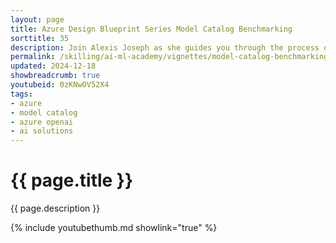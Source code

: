 ```yaml
---
layout: page
title: Azure Design Blueprint Series Model Catalog Benchmarking
sorttitle: 35
description: Join Alexis Joseph as she guides you through the process of building a comprehensive AI solution using the Azure Blueprint Series Model Catalogue Benchmarking. This video delves into a fascinating use case from Contoso Animal Sanctuary, a non-profit organization dedicated to protecting endangered animals. Discover how to leverage Azure Blob Storage, Azure AI Search, and Azure OpenAI to create a robust system that automatically reviews photos and videos, generates daily reports summarizing animal activities, and alerts caretakers of any anomalies. You'll learn how to utilize the Azure Model Catalog to identify the best models for your specific needs, based on performance metrics and other key factors. Additionally, you'll explore how model benchmarking can help you make informed decisions and optimize your AI solutions for better results. Learn how to utilize Microsoft's key Azure services to ensure your AI solutions are efficient, effective, and scalable.
permalink: /skilling/ai-ml-academy/vignettes/model-catalog-benchmarking
updated: 2024-12-18
showbreadcrumb: true
youtubeid: 0zKNwOV52X4
tags:
- azure
- model catalog
- azure openai
- ai solutions
---
```


# {{ page.title }}

{{ page.description }}

{% include youtubethumb.md showlink="true" %}
